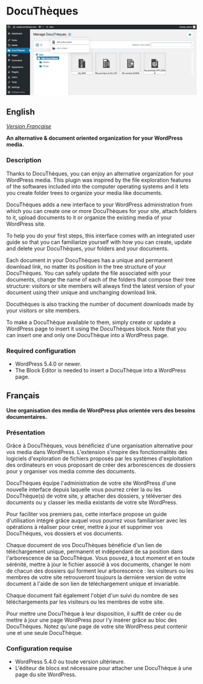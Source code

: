 # DocuThèques

![Screenshot](./screenshot.png)

## English

_[Version Française](#français)_

**An alternative & document oriented organization for your WordPress media.**

### Description

Thanks to DocuThèques, you can enjoy an alternative organization for your WordPress media. This plugin was inspired by the file exploration features of the softwares included into the computer operating systems and it lets you create folder trees to organize your media like documents.

DocuThèques adds a new interface to your WordPress administration from which you can create one or more DocuThèques for your site, attach folders to it, upload documents to it or organize the existing media of your WordPress site.

To help you do your first steps, this interface comes with an integrated user guide so that you can familiarize yourself with how you can create, update and delete your DocuThèques, your folders and your documents.

Each document in your DocuThèques has a unique and permanent download link, no matter its position in the tree structure of your DocuThèques. You can safely update the file associated with your documents, change the name of each of the folders that compose their tree structure: visitors or site members will always find the latest version of your document using their unique and unchanging download link.

Docuthèques is also tracking the number of document downloads made by your visitors or site members.

To make a DocuThèque available to them, simply create or update a WordPress page to insert it using the DocuThèques block. Note that you can insert one and only one DocuThèque into a WordPress page.

### Required configuration

- WordPress 5.4.0 or newer.
- The Block Editor is needed to insert a DocuThèque into a WordPress page.

## Français

**Une organisation des media de WordPress plus orientée vers des besoins documentaires.**

### Présentation

Grâce à DocuThèques, vous bénéficiez d'une organisation alternative pour vos media dans WordPress. L'extension s'inspire des fonctionnalités des logiciels d'exploration de fichiers proposés par les systèmes d'exploitation des ordinateurs en vous proposant de créer des arborescences de dossiers pour y organiser vos media comme des documents.

DocuThèques équipe l'administration de votre site WordPress d'une nouvelle interface depuis laquelle vous pourrez créer la ou les DocuThèque(s) de votre site, y attacher des dossiers, y téléverser des documents ou y classer les media existants de votre site WordPress.

Pour faciliter vos premiers pas, cette interface propose un guide d'utilisation intégré grâce auquel vous pourrez vous familiariser avec les opérations à réaliser pour créer, mettre à jour et supprimer vos DocuThèques, vos dossiers et vos documents.

Chaque document de vos DocuThèques bénéficie d'un lien de téléchargement unique, permanent et indépendant de sa position dans l'arborescence de sa DocuThèque. Vous pouvez, à tout moment et en toute sérénité, mettre à jour le fichier associé à vos documents, changer le nom de chacun des dossiers qui forment leur arborescence : les visiteurs ou les membres de votre site retrouveront toujours la dernière version de votre document à l'aide de son lien de téléchargement unique et invariable.

Chaque document fait également l'objet d'un suivi du nombre de ses téléchargements par les visiteurs ou les membres de votre site.

Pour mettre une DocuThèque à leur disposition, il suffit de créer ou de mettre à jour une page WordPress pour l'y insérer grâce au bloc des DocuThèques. Notez qu'une page de votre site WordPress peut contenir une et une seule DocuThèque.

### Configuration requise

- WordPress 5.4.0 ou toute version ultérieure.
- L'éditeur de blocs est nécessaire pour attacher une DocuThèque à une page du site WordPress.
